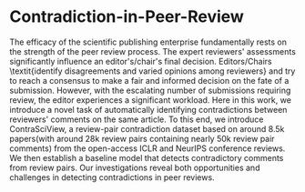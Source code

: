# Contradiction-in-Peer-Review

The efficacy of the scientific publishing enterprise fundamentally rests on the strength of the peer review process. The expert reviewers' assessments significantly influence an editor's/chair's final decision. Editors/Chairs \textit{identify disagreements and varied opinions among reviewers} and try to reach a consensus to make a fair and informed decision on the fate of a submission. However, with the escalating number of submissions requiring review, the editor experiences a significant workload. Here in this work, we introduce a novel task of automatically identifying contradictions between reviewers' comments on the same article. To this end, we introduce ContraSciView, a review-pair contradiction dataset based on around 8.5k papers(with around 28k review pairs containing nearly 50k review pair comments) from the open-access ICLR and NeurIPS conference reviews. We then establish a baseline model that detects contradictory comments from review pairs. Our investigations reveal both opportunities and challenges in detecting contradictions in peer reviews.
